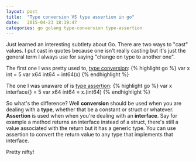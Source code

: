 ```yaml
---
layout: post
title:  "Type conversion VS type assertion in go"
date:   2015-04-23 18:19:47
categories: go golang type-conversion type-assertion
---
```


Just learned an interesting subtlety about Go. There are two ways to "cast" values. I put cast in quotes because one isn't really casting but it's just the general term I always use for saying "change on type to another one".

The first one I was pretty used to, [type conversion][conversion]:
{% highlight go %}
var x int = 5
var x64 int64 = int64(x)
{% endhighlight %}

The one I was unaware of is [type assertion][assertion]:
{% highlight go %}
var x interface{} = 5
var x64 int64 = x.(int64)
{% endhighlight %}

So what's the difference? Well **conversion** should be used when you are dealing with a **type**, whether that be a constant or struct or whatever. **Assertion** is used when when you're dealing with an **interface**. Say for example a method returns an interface instead of a struct, there's still a value associated with the return but it has a generic type. You can use assertion to convert the return value to any type that implements that interface.

Pretty nifty!

[conversion]: http://golang.org/ref/spec#Conversions
[assertion]: http://golang.org/ref/spec#Type_assertions
